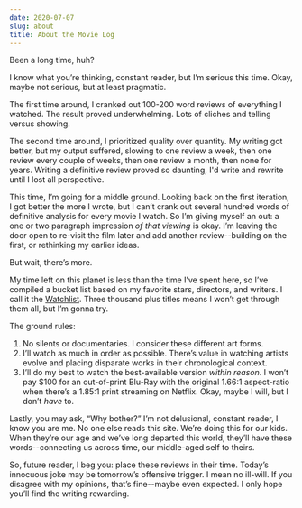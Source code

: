 ```yaml
---
date: 2020-07-07
slug: about
title: About the Movie Log
---
```


Been a long time, huh?

I know what you’re thinking, constant reader, but I’m serious this time. Okay, maybe not serious, but at least pragmatic.

The first time around, I cranked out 100-200 word reviews of everything I watched. The result proved underwhelming. Lots of cliches and telling versus showing.

The second time around, I prioritized quality over quantity. My writing got better, but my output suffered, slowing to one review a week, then one review every couple of weeks, then one review a month, then none for years. Writing a definitive review proved so daunting, I'd write and rewrite until I lost all perspective.

This time, I’m going for a middle ground. Looking back on the first iteration, I got better the more I wrote, but I can’t crank out several hundred words of definitive analysis for every movie I watch. So I’m giving myself an out: a one or two paragraph impression _of that viewing_ is okay. I’m leaving the door open to re-visit the film later and add another review--building on the first, or rethinking my earlier ideas.

But wait, there’s more.

My time left on this planet is less than the time I’ve spent here, so I’ve compiled a bucket list based on my favorite stars, directors, and writers. I call it the [Watchlist](/watchlist/). Three thousand plus titles means I won’t get through them all, but I’m gonna try.

The ground rules:

1. No silents or documentaries. I consider these different art forms.
1. I’ll watch as much in order as possible. There’s value in watching artists evolve and placing disparate works in their chronological context.
1. I’ll do my best to watch the best-available version _within reason_. I won’t pay $100 for an out-of-print Blu-Ray with the original 1.66:1 aspect-ratio when there’s a 1.85:1 print streaming on Netflix. Okay, maybe I will, but I don’t _have_ to.

Lastly, you may ask, “Why bother?” I’m not delusional, constant reader, I know you are me. No one else reads this site. We’re doing this for our kids. When they’re our age and we’ve long departed this world, they’ll have these words--connecting us across time, our middle-aged self to theirs.

So, future reader, I beg you: place these reviews in their time. Today’s innocuous joke may be tomorrow’s offensive trigger. I mean no ill-will. If you disagree with my opinions, that’s fine--maybe even expected. I only hope you’ll find the writing rewarding.
